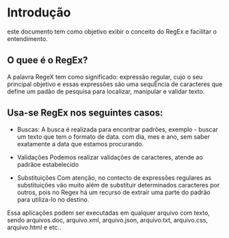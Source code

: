 # Introdução

este documento tem como objetivo exibir o conceito do RegEx e facilitar o entendimento.

## O quee é o RegEx?
A palavra RegeX tem como significado: expressão regular, cujo o seu principal objetivo e essas expressões 
são uma sequÊncia de caracteres que define um padão de pesquisa para localizar, manipular e validar texto.

## Usa-se RegEx nos seguintes casos:
- Buscas:
    A busca é realizada para encontrar padrões, exemplo - buscar um texto que tem o formato de data.
    com dia, mes e ano, sem saber exatamente a data que estamos procurando.

- Validações
    Podemos realizar validações de caracteres, atende ao padrãoe estabelecido

- Substituições
    Com atenção, no contecto de expressões regulares as substituições vão muito além de substituir
    determinados caracteres por outros, pois no Regex há um recurso de extrair uma parte do padrão 
    para utiliza-lo no destino.

Essa aplicações podem ser executadas em qualquer arquivo com texto, sendo
arquivos.doc, arquivo.xml, arquivo.json, arquivo.txt, arquivo.css, arquivo.html 
e etc..


